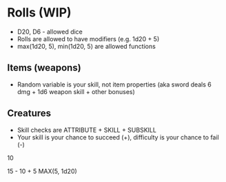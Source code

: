 # Rolls (WIP)
* D20, D6 - allowed dice
* Rolls are allowed to have modifiers (e.g. 1d20 + 5)
* max(1d20, 5), min(1d20, 5) are allowed functions

## Items (weapons)
* Random variable is your skill, not item properties (aka sword deals 6 dmg + 1d6 weapon skill + other bonuses)

## Creatures
* Skill checks are ATTRIBUTE + SKILL + SUBSKILL
* Your skill is your chance to succeed (+), difficulty is your chance to fail (-)

10

15 - 10 + 5
MAX(5, 1d20)
